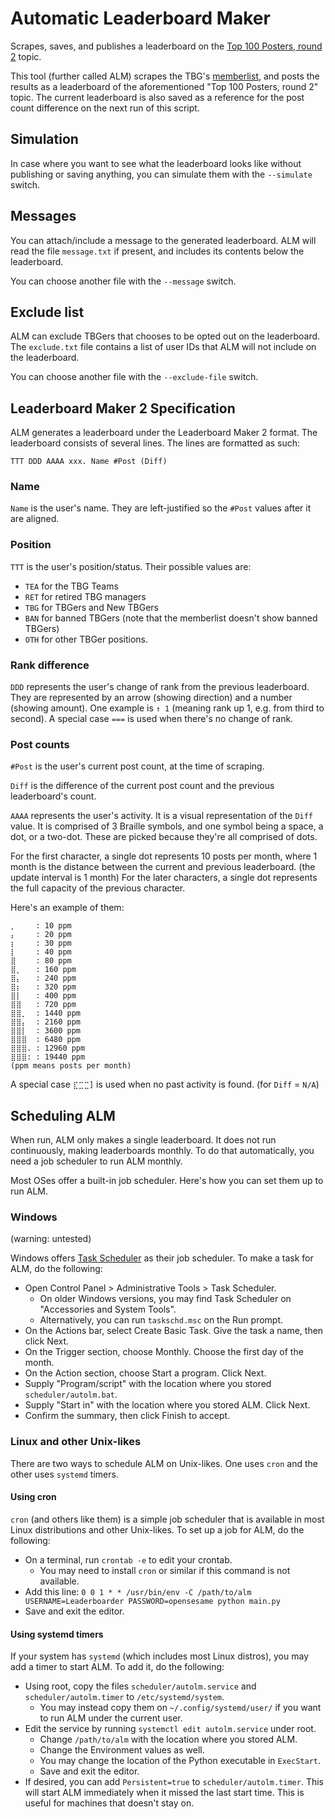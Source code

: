 # Automatic Leaderboard Maker

Scrapes, saves, and publishes a leaderboard on the 
[Top 100 Posters, round 2](https://tbgforums.com/forums/index.php?topic=5703) topic.

This tool (further called ALM) scrapes the TBG's 
[memberlist](https://tbgforums.com/forums/index.php?action=mlist), and posts the results 
as a leaderboard of the aforementioned "Top 100 Posters, round 2" topic. The current 
leaderboard is also saved as a reference for the post count difference on the next run 
of this script.

## Simulation
In case where you want to see what the leaderboard looks like without publishing or saving 
anything, you can simulate them with the `--simulate` switch.

## Messages
You can attach/include a message to the generated leaderboard. ALM will read the file
`message.txt` if present, and includes its contents below the leaderboard.

You can choose another file with the `--message` switch.

## Exclude list
ALM can exclude TBGers that chooses to be opted out on the leaderboard. The `exclude.txt`
file contains a list of user IDs that ALM will not include on the leaderboard.

You can choose another file with the `--exclude-file` switch.

## Leaderboard Maker 2 Specification
ALM generates a leaderboard under the Leaderboard Maker 2 format.
The leaderboard consists of several lines. The lines are formatted as such:
```
TTT DDD AAAA xxx. Name #Post (Diff)
```
### Name
`Name` is the user's name. They are left-justified so the `#Post` values after it are aligned.

### Position
`TTT` is the user's position/status. Their possible values are:
- `TEA` for the TBG Teams
- `RET` for retired TBG managers
- `TBG` for TBGers and New TBGers
- `BAN` for banned TBGers (note that the memberlist doesn't show banned TBGers)
- `OTH` for other TBGer positions.

### Rank difference
`DDD` represents the user's change of rank from the previous leaderboard. 
They are represented by an arrow (showing direction) and a number (showing amount).
One example is `↑ 1` (meaning rank up 1, e.g. from third to second).
A special case `===` is used when there's no change of rank.

### Post counts
`#Post` is the user's current post count, at the time of scraping.

`Diff` is the difference of the current post count and the previous leaderboard's count.

`AAAA` represents the user's activity. It is a visual representation of the `Diff` value.
It is comprised of 3 Braille symbols, and one symbol being a space, a dot, or a two-dot.
These are picked because they're all comprised of dots.

For the first character, a single dot represents 10 posts per month, where 1 month is the
distance between the current and previous leaderboard. (the update interval is 1 month)
For the later characters, a single dot represents the full capacity of the previous character.

Here's an example of them:
```
⡀⠀⠀  : 10 ppm
⡄⠀⠀  : 20 ppm
⡆⠀⠀  : 30 ppm
⡇⠀⠀  : 40 ppm
⣿⠀⠀  : 80 ppm
⣿⡀⠀  : 160 ppm
⣿⡄⠀  : 240 ppm
⣿⡆⠀  : 320 ppm
⣿⡇⠀  : 400 ppm
⣿⣿⠀  : 720 ppm
⣿⣿⡀  : 1440 ppm
⣿⣿⡄  : 2160 ppm
⣿⣿⡇  : 3600 ppm
⣿⣿⣿  : 6480 ppm
⣿⣿⣿. : 12960 ppm
⣿⣿⣿: : 19440 ppm
(ppm means posts per month)
```
A special case `⣏⣉⣉]` is used when no past activity is found. (for `Diff` = `N/A`)

## Scheduling ALM
When run, ALM only makes a single leaderboard. It does not run continuously, making
leaderboards monthly. To do that automatically, you need a job scheduler to run ALM monthly.

Most OSes offer a built-in job scheduler. Here's how you can set them up to run ALM.

### Windows
(warning: untested)

Windows offers [Task Scheduler](https://learn.microsoft.com/en-us/windows/win32/taskschd/task-scheduler-start-page)
as their job scheduler. To make a task for ALM, do the following:
- Open Control Panel > Administrative Tools > Task Scheduler.
  - On older Windows versions, you may find Task Scheduler on "Accessories and System Tools".
  - Alternatively, you can run `taskschd.msc` on the Run prompt.
- On the Actions bar, select Create Basic Task. Give the task a name, then click Next.
- On the Trigger section, choose Monthly. Choose the first day of the month.
- On the Action section, choose Start a program. Click Next.
- Supply "Program/script" with the location where you stored `scheduler/autolm.bat`.
- Supply "Start in" with the location where you stored ALM. Click Next.
- Confirm the summary, then click Finish to accept.

### Linux and other Unix-likes
There are two ways to schedule ALM on Unix-likes. 
One uses `cron` and the other uses `systemd` timers.

#### Using cron
`cron` (and others like them) is a simple job scheduler that is available in most Linux
distributions and other Unix-likes. To set up a job for ALM, do the following:
- On a terminal, run `crontab -e` to edit your crontab.
  - You may need to install `cron` or similar if this command is not available.
- Add this line: `0 0 1 * * /usr/bin/env -C /path/to/alm USERNAME=Leaderboarder PASSWORD=opensesame python main.py`
- Save and exit the editor.

#### Using systemd timers
If your system has `systemd` (which includes most Linux distros), you may add a timer to start
ALM. To add it, do the following:
- Using root, copy the files `scheduler/autolm.service` and `scheduler/autolm.timer`
  to `/etc/systemd/system`.
  - You may instead copy them on `~/.config/systemd/user/` if you want to run ALM
    under the current user.
- Edit the service by running `systemctl edit autolm.service` under root.
  - Change `/path/to/alm` with the location where you stored ALM.
  - Change the Environment values as well.
  - You may change the location of the Python executable in `ExecStart`.
  - Save and exit the editor.
- If desired, you can add `Persistent=true` to `scheduler/autolm.timer`. 
  This will start ALM immediately when it missed the last start time.
  This is useful for machines that doesn't stay on.
